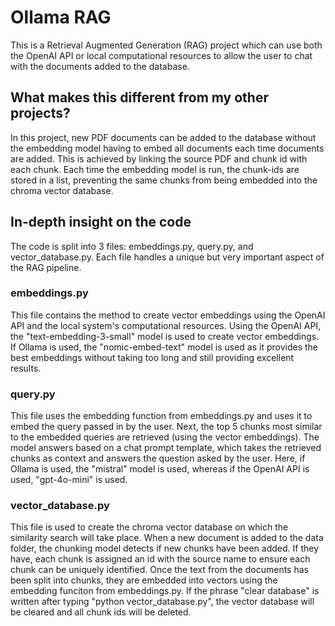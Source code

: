 # Ollama RAG

This is a Retrieval Augmented Generation (RAG) project which can use both the OpenAI API or local computational resources to allow the user to chat with the documents added to the database.

## What makes this different from my other projects?
In this project, new PDF documents can be added to the database without the embedding model having to embed all documents each time documents are added. This is achieved by linking the source PDF and chunk id with each chunk. Each time the embedding model is run, the chunk-ids are stored in a list, preventing the same chunks from being embedded into the chroma vector database.

## In-depth insight on the code
The code is split into 3 files: embeddings.py, query.py, and vector_database.py. Each file handles a unique but very important aspect of the RAG pipeline.

### embeddings.py
This file contains the method to create vector embeddings using the OpenAI API and the local system's computational resources. Using the OpenAI API, the "text-embedding-3-small" model is used to create vector embeddings. If Ollama is used, the "nomic-embed-text" model is used as it provides the best embeddings without taking too long and still providing excellent results.

### query.py
This file uses the embedding function from embeddings.py and uses it to embed the query passed in by the user. Next, the top 5 chunks most similar to the embedded queries are retrieved (using the vector embeddings). The model answers based on a chat prompt template, which takes the retrieved chunks as context and answers the question asked by the user. Here, if Ollama is used, the "mistral" model is used, whereas if the OpenAI API is used, "gpt-4o-mini" is used.

### vector_database.py
This file is used to create the chroma vector database on which the similarity search will take place. When a new document is added to the data folder, the chunking model detects if new chunks have been added. If they have, each chunk is assigned an id with the source name to ensure each chunk can be uniquely identified. Once the text from the documents has been split into chunks, they are embedded into vectors using the embedding funciton from embeddings.py. If the phrase "clear database" is written after typing "python vector_database.py", the vector database will be cleared and all chunk ids will be deleted.
